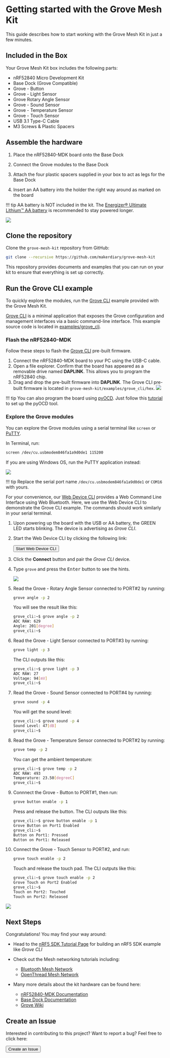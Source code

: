 # Getting started with the Grove Mesh Kit

This guide describes how to start working with the Grove Mesh Kit in just a few minutes.


## Included in the Box

Your Grove Mesh Kit box includes the following parts:

* nRF52840 Micro Development Kit
* Base Dock (Grove Compatible)
* Grove - Button
* Grove - Light Sensor
* Grove Rotary Angle Sensor
* Grove - Sound Sensor
* Grove - Temperature Sensor
* Grove - Touch Sensor
* USB 3.1 Type-C Cable
* M3 Screws & Plastic Spacers

## Assemble the hardware

1. Place the nRF52840-MDK board onto the Base Dock

2. Connect the Grove modules to the Base Dock

3. Attach the four plastic spacers supplied in your box to act as legs for the Base Dock

4. Insert an AA battery into the holder the right way around as marked on the board

!!! tip
	AA battery is NOT included in the kit. The [Energizer® Ultimate Lithium™ AA battery](http://www.energizer.com/batteries/energizer-ultimate-lithium-batteries) is recommended to stay powered longer.

![](assets/images/assembling-hardware.jpg)

## Clone the repository

Clone the `grove-mesh-kit` repository from GitHub:

``` sh
git clone --recursive https://github.com/makerdiary/grove-mesh-kit
```

This repository provides documents and examples that you can run on your kit to ensure that everything is set up correctly.

## Run the Grove CLI example

To quickly explore the modules, run the [Grove CLI](https://github.com/makerdiary/grove-mesh-kit/tree/master/examples/grove_cli) example provided with the Grove Mesh Kit.
 
[Grove CLI](https://github.com/makerdiary/grove-mesh-kit/tree/master/examples/grove_cli) is a minimal application that exposes the Grove configuration and management interfaces via a basic command-line interface. This example source code is located in [examples/grove_cli](https://github.com/makerdiary/grove-mesh-kit/tree/master/examples/grove_cli).

### Flash the nRF52840-MDK

Follow these steps to flash the [Grove CLI](https://github.com/makerdiary/grove-mesh-kit/tree/master/examples/grove_cli/hex) pre-built firmware. 

1. Connect the nRF52840-MDK board to your PC using the USB-C cable.
2. Open a file explorer. Confirm that the board has appeared as a removable drive named **DAPLINK**. This allows you to program the nRF52840 chip. 
3. Drag and drop the pre-built firmware into **DAPLINK**. The Grove CLI pre-built firmware is located in `grove-mesh-kit/examples/grove_cli/hex`.
![](assets/images/copying_grove_cli_prebuilt_firmware.png)

!!! tip
	You can also program the board using [pyOCD](https://github.com/mbedmicro/pyOCD). Just follow this [tutorial](https://wiki.makerdiary.com/nrf52840-mdk/getting-started/#using-pyocd) to set up the pyOCD tool.

### Explore the Grove modules

You can explore the Grove modules using a serial terminal like `screen` or [PuTTY](https://www.chiark.greenend.org.uk/~sgtatham/putty/latest.html). 

In Terminal, run:

``` sh
screen /dev/cu.usbmodem846fa1a9d0de1 115200
```

If you are using Windows OS, run the PuTTY application instead:

![](assets/images/putty_configuration.png)

!!! tip
	Replace the serial port name `/dev/cu.usbmodem846fa1a9d0de1` or `COM16` with yours.

For your convenience, our [Web Device CLI](https://wiki.makerdiary.com/web-device-cli/) provides a Web Command Line Interface using Web Bluetooth. Here, we use the Web Device CLI to demonstrate the Grove CLI example. The commands should work similarly in your serial terminal.

1. Upon powering up the board with the USB or AA battery, the GREEN LED starts blinking. The device is advertising as *Grove CLI*.

2. Start the Web Device CLI by clicking the following link:

	<a href="https://wiki.makerdiary.com/web-device-cli/" target="_blank"><button data-md-color-primary="marsala" style="width: auto;">Start Web Device CLI</button></a>


3. Click the **Connect** button and pair the *Grove CLI* device.

4. Type `grove` and press the <kbd>Enter</kbd> button to see the hints.

	![](assets/images/grove_command_hints.png)

5. Read the Grove - Rotary Angle Sensor connected to PORT#2 by running:

	``` sh
	grove angle -p 2
	```

	You will see the result like this:

	``` sh
	grove_cli:~$ grove angle -p 2
	ADC RAW: 629
	Angle: 201[degree]
	grove_cli:~$
	```

6. Read the Grove - Light Sensor connected to PORT#3 by running:

	``` sh
	grove light -p 3
	```

	The CLI outputs like this:

	``` sh
	grove_cli:~$ grove light -p 3
	ADC RAW: 27
	Voltage: 94[mV]
	grove_cli:~$
	```

7. Read the Grove - Sound Sensor connected to PORT#4 by running:

	``` sh
	grove sound -p 4
	```

	You will get the sound level:

	``` sh
	grove_cli:~$ grove sound -p 4
	Sound Level: 47[dB]
	grove_cli:~$ 
	```

8. Read the Grove - Temperature Sensor connected to PORT#2 by running:

	``` sh
	grove temp -p 2
	```

	You can get the ambient temperature:

	``` sh
	grove_cli:~$ grove temp -p 2
	ADC RAW: 493
	Temperature: 23.50[degreeC]
	grove_cli:~$ 
	```

9. Connnect the Grove - Button to PORT#1, then run:

	``` sh
	grove button enable -p 1
	```

	Press and release the button. The CLI outputs like this:

	``` sh
	grove_cli:~$ grove button enable -p 1
	Grove Button on Port1 Enabled
	grove_cli:~$ 
	Button on Port1: Pressed
	Button on Port1: Released
	```

10. Connect the Grove - Touch Sensor to PORT#2, and run:

	``` sh
	grove touch enable -p 2
	```

	Touch and release the touch pad. The CLI outputs like this:

	``` sh
	grove_cli:~$ grove touch enable -p 2
	Grove Touch on Port2 Enabled
	grove_cli:~$ 
	Touch on Port2: Touched
	Touch on Port2: Released
	```

![](assets/images/exploring_grove_modules_using_cli.png)

## Next Steps

Congratulations! You may find your way around:

* Head to the [nRF5 SDK Tutorial Page](/grove-mesh-kit/setting-up-nrf5-sdk) for building an nRF5 SDK example like *Grove CLI*

* Check out the Mesh networking tutorials including:

	* [Bluetooth Mesh Network](/grove-mesh-kit/bluetooth-mesh/)
	* [OpenThread Mesh Network](/grove-mesh-kit/openthread-mesh/)

* Many more details about the kit hardware can be found here:

	* [nRF52840-MDK Documentation](https://wiki.makerdiary.com/nrf52840-mdk)
	* [Base Dock Documentation](https://wiki.makerdiary.com/base-dock/)
	* [Grove Wiki](http://wiki.seeedstudio.com/Grove/)


## Create an Issue

Interested in contributing to this project? Want to report a bug? Feel free to click here:

<a href="https://github.com/makerdiary/grove-mesh-kit/issues/new"><button data-md-color-primary="marsala"><i class="fa fa-github"></i> Create an Issue</button></a>


